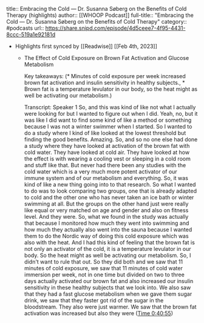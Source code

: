 title:: Embracing the Cold —  Dr. Susanna Søberg on the Benefits of Cold Therapy (highlights)
author:: [[WHOOP Podcast]]
full-title:: "Embracing the Cold —  Dr. Susanna Søberg on the Benefits of Cold Therapy"
category:: #podcasts
url:: https://share.snipd.com/episode/4d5ceee7-4f95-4431-8ccc-519a1e92181d

- Highlights first synced by [[Readwise]] [[Feb 4th, 2023]]
	- The Effect of Cold Exposure on Brown Fat Activation and Glucose Metabolism
	  
	  Key takeaways:
	  (* Minutes of cold exposure per week increased brown fat activation and insulin sensitivity in healthy subjects., * Brown fat is a temperature levulator in our body, so the heat might as well be activating our metabolism.)
	  
	  Transcript:
	  Speaker 1
	  So, and this was kind of like not what I actually were looking for but I wanted to figure out when I did. Yeah, no, but it was like I did want to find some kind of like a method or something because I was not a winter swimmer when I started. So I wanted to do a study where I kind of like looked at the lowest threshold but finding the good benefits. Amazing. So, and so no one else had done a study where they have looked at activation of the brown fat with cold water. They have looked at cold air. They have looked at how the effect is with wearing a cooling vest or sleeping in a cold room and stuff like that. But never had there been any studies with the cold water which is a very much more potent activator of our immune system and of our metabolism and everything. So, it was kind of like a new thing going into to that research. So what I wanted to do was to look comparing two groups, one that is already adapted to cold and the other one who has never taken an ice bath or winter swimming at all. But the groups on the other hand just were really like equal or very matched on age and gender and also on fitness level. And they were. So, what we found in the study was actually that because I monitored how much they went into swimming and how much they actually also went into the sauna because I wanted them to do the Nordic way of doing this cold exposure which was also with the heat. And I had this kind of feeling that the brown fat is not only an activator of the cold, it is a temperature levulator in our body. So the heat might as well be activating our metabolism. So, I didn't want to rule that out. So they did both and we saw that 11 minutes of cold exposure, we saw that 11 minutes of cold water immersion per week, not in one time but divided on two to three days actually activated our brown fat and also increased our insulin sensitivity in these healthy subjects that we look into. We also saw that they had a fast glucose metabolism when we gave them sugar drink, we saw that they faster got rid of the sugar in the bloodstream. They also were just warmer. We saw that the brown fat activation was increased but also they were ([Time 0:40:55](https://share.snipd.com/snip/79329321-2b90-4bb9-8750-e44098db8c22))